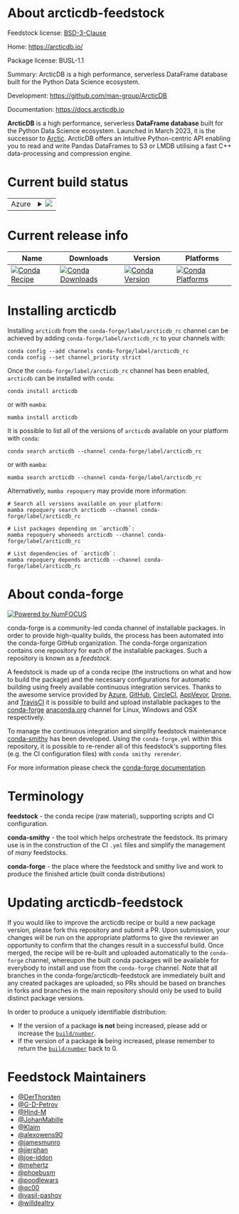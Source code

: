 About arcticdb-feedstock
========================

Feedstock license: [BSD-3-Clause](https://github.com/conda-forge/arcticdb-feedstock/blob/main/LICENSE.txt)

Home: https://arcticdb.io/

Package license: BUSL-1.1

Summary: ArcticDB is a high performance, serverless DataFrame database built for the Python Data Science ecosystem.

Development: https://github.com/man-group/ArcticDB

Documentation: https://docs.arcticdb.io

**ArcticDB** is a high performance, serverless **DataFrame database** built for
the Python Data Science ecosystem. Launched in March 2023, it is the successor
to [Arctic](https://github.com/man-group/arctic).
ArcticDB offers an intuitive Python-centric API enabling you to read and write
Pandas DataFrames to S3 or LMDB utilising a fast C++ data-processing and
compression engine.


Current build status
====================


<table>
    
  <tr>
    <td>Azure</td>
    <td>
      <details>
        <summary>
          <a href="https://dev.azure.com/conda-forge/feedstock-builds/_build/latest?definitionId=19491&branchName=main">
            <img src="https://dev.azure.com/conda-forge/feedstock-builds/_apis/build/status/arcticdb-feedstock?branchName=main">
          </a>
        </summary>
        <table>
          <thead><tr><th>Variant</th><th>Status</th></tr></thead>
          <tbody><tr>
              <td>linux_64_aws_sdk_cpp1.11.329azure_core_cpp1.10.2azure_identity_cpp1.5.1azure_storage_blobs_cpp12.9.0libevent2.1.10numpy1.22python3.10.____cpython</td>
              <td>
                <a href="https://dev.azure.com/conda-forge/feedstock-builds/_build/latest?definitionId=19491&branchName=main">
                  <img src="https://dev.azure.com/conda-forge/feedstock-builds/_apis/build/status/arcticdb-feedstock?branchName=main&jobName=linux&configuration=linux%20linux_64_aws_sdk_cpp1.11.329azure_core_cpp1.10.2azure_identity_cpp1.5.1azure_storage_blobs_cpp12.9.0libevent2.1.10numpy1.22python3.10.____cpython" alt="variant">
                </a>
              </td>
            </tr><tr>
              <td>linux_64_aws_sdk_cpp1.11.329azure_core_cpp1.10.2azure_identity_cpp1.5.1azure_storage_blobs_cpp12.9.0libevent2.1.10numpy1.22python3.8.____cpython</td>
              <td>
                <a href="https://dev.azure.com/conda-forge/feedstock-builds/_build/latest?definitionId=19491&branchName=main">
                  <img src="https://dev.azure.com/conda-forge/feedstock-builds/_apis/build/status/arcticdb-feedstock?branchName=main&jobName=linux&configuration=linux%20linux_64_aws_sdk_cpp1.11.329azure_core_cpp1.10.2azure_identity_cpp1.5.1azure_storage_blobs_cpp12.9.0libevent2.1.10numpy1.22python3.8.____cpython" alt="variant">
                </a>
              </td>
            </tr><tr>
              <td>linux_64_aws_sdk_cpp1.11.329azure_core_cpp1.10.2azure_identity_cpp1.5.1azure_storage_blobs_cpp12.9.0libevent2.1.10numpy1.22python3.9.____cpython</td>
              <td>
                <a href="https://dev.azure.com/conda-forge/feedstock-builds/_build/latest?definitionId=19491&branchName=main">
                  <img src="https://dev.azure.com/conda-forge/feedstock-builds/_apis/build/status/arcticdb-feedstock?branchName=main&jobName=linux&configuration=linux%20linux_64_aws_sdk_cpp1.11.329azure_core_cpp1.10.2azure_identity_cpp1.5.1azure_storage_blobs_cpp12.9.0libevent2.1.10numpy1.22python3.9.____cpython" alt="variant">
                </a>
              </td>
            </tr><tr>
              <td>linux_64_aws_sdk_cpp1.11.329azure_core_cpp1.10.2azure_identity_cpp1.5.1azure_storage_blobs_cpp12.9.0libevent2.1.10numpy1.23python3.11.____cpython</td>
              <td>
                <a href="https://dev.azure.com/conda-forge/feedstock-builds/_build/latest?definitionId=19491&branchName=main">
                  <img src="https://dev.azure.com/conda-forge/feedstock-builds/_apis/build/status/arcticdb-feedstock?branchName=main&jobName=linux&configuration=linux%20linux_64_aws_sdk_cpp1.11.329azure_core_cpp1.10.2azure_identity_cpp1.5.1azure_storage_blobs_cpp12.9.0libevent2.1.10numpy1.23python3.11.____cpython" alt="variant">
                </a>
              </td>
            </tr><tr>
              <td>linux_64_aws_sdk_cpp1.11.329azure_core_cpp1.10.2azure_identity_cpp1.5.1azure_storage_blobs_cpp12.9.0libevent2.1.10numpy1.26python3.12.____cpython</td>
              <td>
                <a href="https://dev.azure.com/conda-forge/feedstock-builds/_build/latest?definitionId=19491&branchName=main">
                  <img src="https://dev.azure.com/conda-forge/feedstock-builds/_apis/build/status/arcticdb-feedstock?branchName=main&jobName=linux&configuration=linux%20linux_64_aws_sdk_cpp1.11.329azure_core_cpp1.10.2azure_identity_cpp1.5.1azure_storage_blobs_cpp12.9.0libevent2.1.10numpy1.26python3.12.____cpython" alt="variant">
                </a>
              </td>
            </tr><tr>
              <td>linux_64_aws_sdk_cpp_azure_core_cpp_azure_identity_cpp_azure_storage_blobs_cpp_libevent2.1.12numpy1.22python3.10.____cpython</td>
              <td>
                <a href="https://dev.azure.com/conda-forge/feedstock-builds/_build/latest?definitionId=19491&branchName=main">
                  <img src="https://dev.azure.com/conda-forge/feedstock-builds/_apis/build/status/arcticdb-feedstock?branchName=main&jobName=linux&configuration=linux%20linux_64_aws_sdk_cpp_azure_core_cpp_azure_identity_cpp_azure_storage_blobs_cpp_libevent2.1.12numpy1.22python3.10.____cpython" alt="variant">
                </a>
              </td>
            </tr><tr>
              <td>linux_64_aws_sdk_cpp_azure_core_cpp_azure_identity_cpp_azure_storage_blobs_cpp_libevent2.1.12numpy1.22python3.8.____cpython</td>
              <td>
                <a href="https://dev.azure.com/conda-forge/feedstock-builds/_build/latest?definitionId=19491&branchName=main">
                  <img src="https://dev.azure.com/conda-forge/feedstock-builds/_apis/build/status/arcticdb-feedstock?branchName=main&jobName=linux&configuration=linux%20linux_64_aws_sdk_cpp_azure_core_cpp_azure_identity_cpp_azure_storage_blobs_cpp_libevent2.1.12numpy1.22python3.8.____cpython" alt="variant">
                </a>
              </td>
            </tr><tr>
              <td>linux_64_aws_sdk_cpp_azure_core_cpp_azure_identity_cpp_azure_storage_blobs_cpp_libevent2.1.12numpy1.22python3.9.____cpython</td>
              <td>
                <a href="https://dev.azure.com/conda-forge/feedstock-builds/_build/latest?definitionId=19491&branchName=main">
                  <img src="https://dev.azure.com/conda-forge/feedstock-builds/_apis/build/status/arcticdb-feedstock?branchName=main&jobName=linux&configuration=linux%20linux_64_aws_sdk_cpp_azure_core_cpp_azure_identity_cpp_azure_storage_blobs_cpp_libevent2.1.12numpy1.22python3.9.____cpython" alt="variant">
                </a>
              </td>
            </tr><tr>
              <td>linux_64_aws_sdk_cpp_azure_core_cpp_azure_identity_cpp_azure_storage_blobs_cpp_libevent2.1.12numpy1.23python3.11.____cpython</td>
              <td>
                <a href="https://dev.azure.com/conda-forge/feedstock-builds/_build/latest?definitionId=19491&branchName=main">
                  <img src="https://dev.azure.com/conda-forge/feedstock-builds/_apis/build/status/arcticdb-feedstock?branchName=main&jobName=linux&configuration=linux%20linux_64_aws_sdk_cpp_azure_core_cpp_azure_identity_cpp_azure_storage_blobs_cpp_libevent2.1.12numpy1.23python3.11.____cpython" alt="variant">
                </a>
              </td>
            </tr><tr>
              <td>linux_64_aws_sdk_cpp_azure_core_cpp_azure_identity_cpp_azure_storage_blobs_cpp_libevent2.1.12numpy1.26python3.12.____cpython</td>
              <td>
                <a href="https://dev.azure.com/conda-forge/feedstock-builds/_build/latest?definitionId=19491&branchName=main">
                  <img src="https://dev.azure.com/conda-forge/feedstock-builds/_apis/build/status/arcticdb-feedstock?branchName=main&jobName=linux&configuration=linux%20linux_64_aws_sdk_cpp_azure_core_cpp_azure_identity_cpp_azure_storage_blobs_cpp_libevent2.1.12numpy1.26python3.12.____cpython" alt="variant">
                </a>
              </td>
            </tr><tr>
              <td>osx_64_aws_sdk_cpp1.11.329azure_core_cpp1.10.2azure_identity_cpp1.5.1azure_storage_blobs_cpp12.9.0libevent2.1.10numpy1.22python3.10.____cpython</td>
              <td>
                <a href="https://dev.azure.com/conda-forge/feedstock-builds/_build/latest?definitionId=19491&branchName=main">
                  <img src="https://dev.azure.com/conda-forge/feedstock-builds/_apis/build/status/arcticdb-feedstock?branchName=main&jobName=osx&configuration=osx%20osx_64_aws_sdk_cpp1.11.329azure_core_cpp1.10.2azure_identity_cpp1.5.1azure_storage_blobs_cpp12.9.0libevent2.1.10numpy1.22python3.10.____cpython" alt="variant">
                </a>
              </td>
            </tr><tr>
              <td>osx_64_aws_sdk_cpp1.11.329azure_core_cpp1.10.2azure_identity_cpp1.5.1azure_storage_blobs_cpp12.9.0libevent2.1.10numpy1.22python3.9.____cpython</td>
              <td>
                <a href="https://dev.azure.com/conda-forge/feedstock-builds/_build/latest?definitionId=19491&branchName=main">
                  <img src="https://dev.azure.com/conda-forge/feedstock-builds/_apis/build/status/arcticdb-feedstock?branchName=main&jobName=osx&configuration=osx%20osx_64_aws_sdk_cpp1.11.329azure_core_cpp1.10.2azure_identity_cpp1.5.1azure_storage_blobs_cpp12.9.0libevent2.1.10numpy1.22python3.9.____cpython" alt="variant">
                </a>
              </td>
            </tr><tr>
              <td>osx_64_aws_sdk_cpp1.11.329azure_core_cpp1.10.2azure_identity_cpp1.5.1azure_storage_blobs_cpp12.9.0libevent2.1.10numpy1.23python3.11.____cpython</td>
              <td>
                <a href="https://dev.azure.com/conda-forge/feedstock-builds/_build/latest?definitionId=19491&branchName=main">
                  <img src="https://dev.azure.com/conda-forge/feedstock-builds/_apis/build/status/arcticdb-feedstock?branchName=main&jobName=osx&configuration=osx%20osx_64_aws_sdk_cpp1.11.329azure_core_cpp1.10.2azure_identity_cpp1.5.1azure_storage_blobs_cpp12.9.0libevent2.1.10numpy1.23python3.11.____cpython" alt="variant">
                </a>
              </td>
            </tr><tr>
              <td>osx_64_aws_sdk_cpp1.11.329azure_core_cpp1.10.2azure_identity_cpp1.5.1azure_storage_blobs_cpp12.9.0libevent2.1.10numpy1.26python3.12.____cpython</td>
              <td>
                <a href="https://dev.azure.com/conda-forge/feedstock-builds/_build/latest?definitionId=19491&branchName=main">
                  <img src="https://dev.azure.com/conda-forge/feedstock-builds/_apis/build/status/arcticdb-feedstock?branchName=main&jobName=osx&configuration=osx%20osx_64_aws_sdk_cpp1.11.329azure_core_cpp1.10.2azure_identity_cpp1.5.1azure_storage_blobs_cpp12.9.0libevent2.1.10numpy1.26python3.12.____cpython" alt="variant">
                </a>
              </td>
            </tr><tr>
              <td>osx_64_aws_sdk_cpp_azure_core_cpp_azure_identity_cpp_azure_storage_blobs_cpp_libevent2.1.12numpy1.22python3.10.____cpython</td>
              <td>
                <a href="https://dev.azure.com/conda-forge/feedstock-builds/_build/latest?definitionId=19491&branchName=main">
                  <img src="https://dev.azure.com/conda-forge/feedstock-builds/_apis/build/status/arcticdb-feedstock?branchName=main&jobName=osx&configuration=osx%20osx_64_aws_sdk_cpp_azure_core_cpp_azure_identity_cpp_azure_storage_blobs_cpp_libevent2.1.12numpy1.22python3.10.____cpython" alt="variant">
                </a>
              </td>
            </tr><tr>
              <td>osx_64_aws_sdk_cpp_azure_core_cpp_azure_identity_cpp_azure_storage_blobs_cpp_libevent2.1.12numpy1.22python3.9.____cpython</td>
              <td>
                <a href="https://dev.azure.com/conda-forge/feedstock-builds/_build/latest?definitionId=19491&branchName=main">
                  <img src="https://dev.azure.com/conda-forge/feedstock-builds/_apis/build/status/arcticdb-feedstock?branchName=main&jobName=osx&configuration=osx%20osx_64_aws_sdk_cpp_azure_core_cpp_azure_identity_cpp_azure_storage_blobs_cpp_libevent2.1.12numpy1.22python3.9.____cpython" alt="variant">
                </a>
              </td>
            </tr><tr>
              <td>osx_64_aws_sdk_cpp_azure_core_cpp_azure_identity_cpp_azure_storage_blobs_cpp_libevent2.1.12numpy1.23python3.11.____cpython</td>
              <td>
                <a href="https://dev.azure.com/conda-forge/feedstock-builds/_build/latest?definitionId=19491&branchName=main">
                  <img src="https://dev.azure.com/conda-forge/feedstock-builds/_apis/build/status/arcticdb-feedstock?branchName=main&jobName=osx&configuration=osx%20osx_64_aws_sdk_cpp_azure_core_cpp_azure_identity_cpp_azure_storage_blobs_cpp_libevent2.1.12numpy1.23python3.11.____cpython" alt="variant">
                </a>
              </td>
            </tr><tr>
              <td>osx_64_aws_sdk_cpp_azure_core_cpp_azure_identity_cpp_azure_storage_blobs_cpp_libevent2.1.12numpy1.26python3.12.____cpython</td>
              <td>
                <a href="https://dev.azure.com/conda-forge/feedstock-builds/_build/latest?definitionId=19491&branchName=main">
                  <img src="https://dev.azure.com/conda-forge/feedstock-builds/_apis/build/status/arcticdb-feedstock?branchName=main&jobName=osx&configuration=osx%20osx_64_aws_sdk_cpp_azure_core_cpp_azure_identity_cpp_azure_storage_blobs_cpp_libevent2.1.12numpy1.26python3.12.____cpython" alt="variant">
                </a>
              </td>
            </tr><tr>
              <td>osx_arm64_aws_sdk_cpp1.11.329azure_core_cpp1.10.2azure_identity_cpp1.5.1azure_storage_blobs_cpp12.9.0libevent2.1.10numpy1.22python3.10.____cpython</td>
              <td>
                <a href="https://dev.azure.com/conda-forge/feedstock-builds/_build/latest?definitionId=19491&branchName=main">
                  <img src="https://dev.azure.com/conda-forge/feedstock-builds/_apis/build/status/arcticdb-feedstock?branchName=main&jobName=osx&configuration=osx%20osx_arm64_aws_sdk_cpp1.11.329azure_core_cpp1.10.2azure_identity_cpp1.5.1azure_storage_blobs_cpp12.9.0libevent2.1.10numpy1.22python3.10.____cpython" alt="variant">
                </a>
              </td>
            </tr><tr>
              <td>osx_arm64_aws_sdk_cpp1.11.329azure_core_cpp1.10.2azure_identity_cpp1.5.1azure_storage_blobs_cpp12.9.0libevent2.1.10numpy1.22python3.9.____cpython</td>
              <td>
                <a href="https://dev.azure.com/conda-forge/feedstock-builds/_build/latest?definitionId=19491&branchName=main">
                  <img src="https://dev.azure.com/conda-forge/feedstock-builds/_apis/build/status/arcticdb-feedstock?branchName=main&jobName=osx&configuration=osx%20osx_arm64_aws_sdk_cpp1.11.329azure_core_cpp1.10.2azure_identity_cpp1.5.1azure_storage_blobs_cpp12.9.0libevent2.1.10numpy1.22python3.9.____cpython" alt="variant">
                </a>
              </td>
            </tr><tr>
              <td>osx_arm64_aws_sdk_cpp1.11.329azure_core_cpp1.10.2azure_identity_cpp1.5.1azure_storage_blobs_cpp12.9.0libevent2.1.10numpy1.23python3.11.____cpython</td>
              <td>
                <a href="https://dev.azure.com/conda-forge/feedstock-builds/_build/latest?definitionId=19491&branchName=main">
                  <img src="https://dev.azure.com/conda-forge/feedstock-builds/_apis/build/status/arcticdb-feedstock?branchName=main&jobName=osx&configuration=osx%20osx_arm64_aws_sdk_cpp1.11.329azure_core_cpp1.10.2azure_identity_cpp1.5.1azure_storage_blobs_cpp12.9.0libevent2.1.10numpy1.23python3.11.____cpython" alt="variant">
                </a>
              </td>
            </tr><tr>
              <td>osx_arm64_aws_sdk_cpp1.11.329azure_core_cpp1.10.2azure_identity_cpp1.5.1azure_storage_blobs_cpp12.9.0libevent2.1.10numpy1.26python3.12.____cpython</td>
              <td>
                <a href="https://dev.azure.com/conda-forge/feedstock-builds/_build/latest?definitionId=19491&branchName=main">
                  <img src="https://dev.azure.com/conda-forge/feedstock-builds/_apis/build/status/arcticdb-feedstock?branchName=main&jobName=osx&configuration=osx%20osx_arm64_aws_sdk_cpp1.11.329azure_core_cpp1.10.2azure_identity_cpp1.5.1azure_storage_blobs_cpp12.9.0libevent2.1.10numpy1.26python3.12.____cpython" alt="variant">
                </a>
              </td>
            </tr><tr>
              <td>osx_arm64_aws_sdk_cpp_azure_core_cpp_azure_identity_cpp_azure_storage_blobs_cpp_libevent2.1.12numpy1.22python3.10.____cpython</td>
              <td>
                <a href="https://dev.azure.com/conda-forge/feedstock-builds/_build/latest?definitionId=19491&branchName=main">
                  <img src="https://dev.azure.com/conda-forge/feedstock-builds/_apis/build/status/arcticdb-feedstock?branchName=main&jobName=osx&configuration=osx%20osx_arm64_aws_sdk_cpp_azure_core_cpp_azure_identity_cpp_azure_storage_blobs_cpp_libevent2.1.12numpy1.22python3.10.____cpython" alt="variant">
                </a>
              </td>
            </tr><tr>
              <td>osx_arm64_aws_sdk_cpp_azure_core_cpp_azure_identity_cpp_azure_storage_blobs_cpp_libevent2.1.12numpy1.22python3.9.____cpython</td>
              <td>
                <a href="https://dev.azure.com/conda-forge/feedstock-builds/_build/latest?definitionId=19491&branchName=main">
                  <img src="https://dev.azure.com/conda-forge/feedstock-builds/_apis/build/status/arcticdb-feedstock?branchName=main&jobName=osx&configuration=osx%20osx_arm64_aws_sdk_cpp_azure_core_cpp_azure_identity_cpp_azure_storage_blobs_cpp_libevent2.1.12numpy1.22python3.9.____cpython" alt="variant">
                </a>
              </td>
            </tr><tr>
              <td>osx_arm64_aws_sdk_cpp_azure_core_cpp_azure_identity_cpp_azure_storage_blobs_cpp_libevent2.1.12numpy1.23python3.11.____cpython</td>
              <td>
                <a href="https://dev.azure.com/conda-forge/feedstock-builds/_build/latest?definitionId=19491&branchName=main">
                  <img src="https://dev.azure.com/conda-forge/feedstock-builds/_apis/build/status/arcticdb-feedstock?branchName=main&jobName=osx&configuration=osx%20osx_arm64_aws_sdk_cpp_azure_core_cpp_azure_identity_cpp_azure_storage_blobs_cpp_libevent2.1.12numpy1.23python3.11.____cpython" alt="variant">
                </a>
              </td>
            </tr><tr>
              <td>osx_arm64_aws_sdk_cpp_azure_core_cpp_azure_identity_cpp_azure_storage_blobs_cpp_libevent2.1.12numpy1.26python3.12.____cpython</td>
              <td>
                <a href="https://dev.azure.com/conda-forge/feedstock-builds/_build/latest?definitionId=19491&branchName=main">
                  <img src="https://dev.azure.com/conda-forge/feedstock-builds/_apis/build/status/arcticdb-feedstock?branchName=main&jobName=osx&configuration=osx%20osx_arm64_aws_sdk_cpp_azure_core_cpp_azure_identity_cpp_azure_storage_blobs_cpp_libevent2.1.12numpy1.26python3.12.____cpython" alt="variant">
                </a>
              </td>
            </tr>
          </tbody>
        </table>
      </details>
    </td>
  </tr>
</table>

Current release info
====================

| Name | Downloads | Version | Platforms |
| --- | --- | --- | --- |
| [![Conda Recipe](https://img.shields.io/badge/recipe-arcticdb-green.svg)](https://anaconda.org/conda-forge/arcticdb) | [![Conda Downloads](https://img.shields.io/conda/dn/conda-forge/arcticdb.svg)](https://anaconda.org/conda-forge/arcticdb) | [![Conda Version](https://img.shields.io/conda/vn/conda-forge/arcticdb.svg)](https://anaconda.org/conda-forge/arcticdb) | [![Conda Platforms](https://img.shields.io/conda/pn/conda-forge/arcticdb.svg)](https://anaconda.org/conda-forge/arcticdb) |

Installing arcticdb
===================

Installing `arcticdb` from the `conda-forge/label/arcticdb_rc` channel can be achieved by adding `conda-forge/label/arcticdb_rc` to your channels with:

```
conda config --add channels conda-forge/label/arcticdb_rc
conda config --set channel_priority strict
```

Once the `conda-forge/label/arcticdb_rc` channel has been enabled, `arcticdb` can be installed with `conda`:

```
conda install arcticdb
```

or with `mamba`:

```
mamba install arcticdb
```

It is possible to list all of the versions of `arcticdb` available on your platform with `conda`:

```
conda search arcticdb --channel conda-forge/label/arcticdb_rc
```

or with `mamba`:

```
mamba search arcticdb --channel conda-forge/label/arcticdb_rc
```

Alternatively, `mamba repoquery` may provide more information:

```
# Search all versions available on your platform:
mamba repoquery search arcticdb --channel conda-forge/label/arcticdb_rc

# List packages depending on `arcticdb`:
mamba repoquery whoneeds arcticdb --channel conda-forge/label/arcticdb_rc

# List dependencies of `arcticdb`:
mamba repoquery depends arcticdb --channel conda-forge/label/arcticdb_rc
```


About conda-forge
=================

[![Powered by
NumFOCUS](https://img.shields.io/badge/powered%20by-NumFOCUS-orange.svg?style=flat&colorA=E1523D&colorB=007D8A)](https://numfocus.org)

conda-forge is a community-led conda channel of installable packages.
In order to provide high-quality builds, the process has been automated into the
conda-forge GitHub organization. The conda-forge organization contains one repository
for each of the installable packages. Such a repository is known as a *feedstock*.

A feedstock is made up of a conda recipe (the instructions on what and how to build
the package) and the necessary configurations for automatic building using freely
available continuous integration services. Thanks to the awesome service provided by
[Azure](https://azure.microsoft.com/en-us/services/devops/), [GitHub](https://github.com/),
[CircleCI](https://circleci.com/), [AppVeyor](https://www.appveyor.com/),
[Drone](https://cloud.drone.io/welcome), and [TravisCI](https://travis-ci.com/)
it is possible to build and upload installable packages to the
[conda-forge](https://anaconda.org/conda-forge) [anaconda.org](https://anaconda.org/)
channel for Linux, Windows and OSX respectively.

To manage the continuous integration and simplify feedstock maintenance
[conda-smithy](https://github.com/conda-forge/conda-smithy) has been developed.
Using the ``conda-forge.yml`` within this repository, it is possible to re-render all of
this feedstock's supporting files (e.g. the CI configuration files) with ``conda smithy rerender``.

For more information please check the [conda-forge documentation](https://conda-forge.org/docs/).

Terminology
===========

**feedstock** - the conda recipe (raw material), supporting scripts and CI configuration.

**conda-smithy** - the tool which helps orchestrate the feedstock.
                   Its primary use is in the construction of the CI ``.yml`` files
                   and simplify the management of *many* feedstocks.

**conda-forge** - the place where the feedstock and smithy live and work to
                  produce the finished article (built conda distributions)


Updating arcticdb-feedstock
===========================

If you would like to improve the arcticdb recipe or build a new
package version, please fork this repository and submit a PR. Upon submission,
your changes will be run on the appropriate platforms to give the reviewer an
opportunity to confirm that the changes result in a successful build. Once
merged, the recipe will be re-built and uploaded automatically to the
`conda-forge` channel, whereupon the built conda packages will be available for
everybody to install and use from the `conda-forge` channel.
Note that all branches in the conda-forge/arcticdb-feedstock are
immediately built and any created packages are uploaded, so PRs should be based
on branches in forks and branches in the main repository should only be used to
build distinct package versions.

In order to produce a uniquely identifiable distribution:
 * If the version of a package **is not** being increased, please add or increase
   the [``build/number``](https://docs.conda.io/projects/conda-build/en/latest/resources/define-metadata.html#build-number-and-string).
 * If the version of a package **is** being increased, please remember to return
   the [``build/number``](https://docs.conda.io/projects/conda-build/en/latest/resources/define-metadata.html#build-number-and-string)
   back to 0.

Feedstock Maintainers
=====================

* [@DerThorsten](https://github.com/DerThorsten/)
* [@G-D-Petrov](https://github.com/G-D-Petrov/)
* [@Hind-M](https://github.com/Hind-M/)
* [@JohanMabille](https://github.com/JohanMabille/)
* [@Klaim](https://github.com/Klaim/)
* [@alexowens90](https://github.com/alexowens90/)
* [@jamesmunro](https://github.com/jamesmunro/)
* [@jjerphan](https://github.com/jjerphan/)
* [@joe-iddon](https://github.com/joe-iddon/)
* [@mehertz](https://github.com/mehertz/)
* [@phoebusm](https://github.com/phoebusm/)
* [@poodlewars](https://github.com/poodlewars/)
* [@qc00](https://github.com/qc00/)
* [@vasil-pashov](https://github.com/vasil-pashov/)
* [@willdealtry](https://github.com/willdealtry/)

